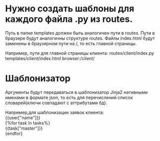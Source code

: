 # Нужно создать шаблоны для каждого файла .py из routes.
Путь в папке templates должен быть аналогичен пути в routes.
Пути в браузере будут аналогичны структуре routes.
Файлы index.html будут заменены в браузерном пути на /, то есть главной страницы.  

Например, пути для главной страницы клиента:
  routes/client/index.py
  templates/client/index.html
  browser:/client/

# Шаблонизатор
Аргументы будут передаваться в шаблонизатор Jinja2 нативными именами в формате json, то есть для перечислений список словарей(ключи совпадают с аттрибутами бд).

Например,для шаблонизации заявок клиента:  
{{user["name"]}}  
{%for task in tasks%}   
{{task["master"]}}   
{endfor}